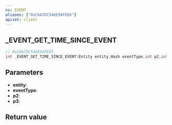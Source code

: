 ```yaml
---
ns: EVENT
aliases: ["0xC6A7DC546E94FED5"]
apiset: client
---
```

## _EVENT_GET_TIME_SINCE_EVENT

```c
// 0xC6A7DC546E94FED5
int _EVENT_GET_TIME_SINCE_EVENT(Entity entity,Hash eventType,int p2,int p3);
```


## Parameters
* **entity**:
* **eventType**:
* **p2**:
* **p3**:

## Return value

